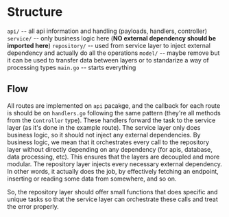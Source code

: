 # Structure

`api/` -- all api information and handling (payloads, handlers, controller)
`service/` -- only business logic here (**NO external dependency should be imported here**)
`repository/` -- used from service layer to inject external dependency and actually do all the operations
`model/` -- maybe remove but it can be used to transfer data between layers or to standarize a way of processing types
`main.go` -- starts everything

## Flow

All routes are implemented on `api` pacakge, and the callback for each route is should be on `handlers.go` following the same pattern (they're all methods from the `Controller` type). These handlers forward the task to the service layer (as it's done in the example route). The service layer only does business logic, so it should not inject any external dependencies. By business logic, we mean that it orchestrates every call to the repository layer without directly depending on any dependency (for apis, database, data processing, etc). This ensures that the layers are decoupled and more modular.
The repository layer injects every necessary external dependency. In other words, it actually does the job, by effectively fetching an endpoint, inserting or reading some data from somewhere, and so on.

So, the repository layer should offer small functions that does specific and unique tasks so that the service layer can orchestrate these calls and treat the error properly. 